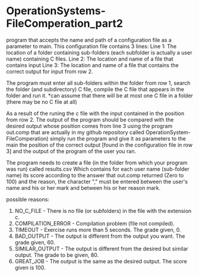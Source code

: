 # OperationSystems-FileComperation_part2
program that accepts the name and path of a configuration file as a parameter to main.
This configuration file contains 3 lines:
Line 1: The location of a folder containing sub-folders (each subfolder is actually a user name) containing C files.
Line 2: The location and name of a file that contains input
Line 3: The location and name of a file that contains the correct output for input from row 2.

The program must enter all sub-folders within the folder from row 1, search the folder (and subdirectory)
C file, compile the C file that appears in the folder and run it.
*can assume that there will be at most one C file in a folder (there may be no C file at all)

As a result of the runing the c file with the input contained in the position from row 2.
The output of the program should be compared with the desired output whose position comes from line 3 using the program
out.comp that are actually in my github repository called OperationSystem-FileComperation) simply run the program and give it
as parameters to the main the position of the correct output [found in the configuration file in row 3] and
the output of the program of the user you ran.

The program needs to create a file (in the folder from which your program was run) called results.csv
Which contains for each user name (sub-folder name) its score according to the answer that out.comp returned
(Zero to 100) and the reason, the character "," must be entered between the user's name and his or her mark and between his or her reason mark.

possible reasons:
1. NO_C_FILE - There is no file (or subfolders) in the file with the extension c.
2. COMPILATION_ERROR - Compilation problem (file not compiled).
3. TIMEOUT - Exercise runs more than 5 seconds. The grade given, 0.
4. BAD_OUTPUT - The output is different from the output you want. The grade given, 60.
5. SIMILAR_OUTPUT - The output is different from the desired but similar output. The grade to be given, 80.
6. GREAT_JOB - The output is the same as the desired output. The score given is 100.




